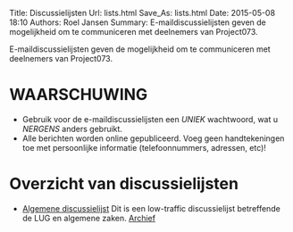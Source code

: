 Title: Discussielijsten
Url: lists.html
Save_As: lists.html
Date: 2015-05-08 18:10
Authors: Roel Jansen
Summary: E-maildiscussielijsten geven de mogelijkheid om te communiceren met deelnemers van Project073.


E-maildiscussielijsten geven de mogelijkheid om te communiceren met deelnemers van Project073.

# WAARSCHUWING

* Gebruik voor de e-maildiscussielijsten een _UNIEK_ wachtwoord, wat u _NERGENS_ anders gebruikt.
* Alle berichten worden online gepubliceerd. Voeg geen handtekeningen toe met persoonlijke informatie (telefoonnummers, adressen, etc)!

# Overzicht van discussielijsten

* [Algemene discussielijst](http://lists.project073.nl/cgi-bin/mailman/listinfo/project073_general)
  Dit is een low-traffic discussielijst betreffende de LUG en algemene zaken. [Archief](http://lists.project073.nl/pipermail/project073_general/)

